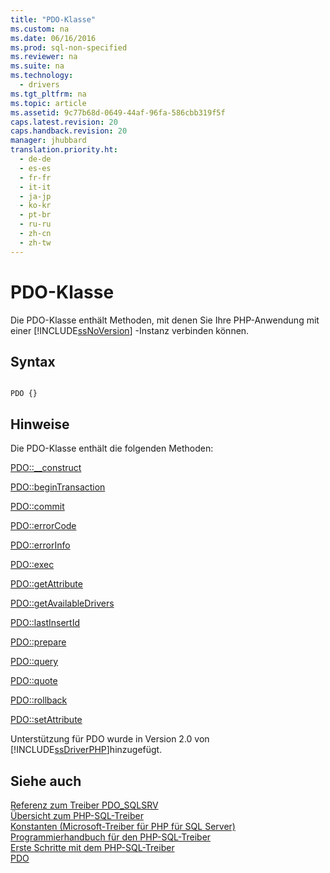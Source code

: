 ```yaml
---
title: "PDO-Klasse"
ms.custom: na
ms.date: 06/16/2016
ms.prod: sql-non-specified
ms.reviewer: na
ms.suite: na
ms.technology: 
  - drivers
ms.tgt_pltfrm: na
ms.topic: article
ms.assetid: 9c77b68d-0649-44af-96fa-586cbb319f5f
caps.latest.revision: 20
caps.handback.revision: 20
manager: jhubbard
translation.priority.ht: 
  - de-de
  - es-es
  - fr-fr
  - it-it
  - ja-jp
  - ko-kr
  - pt-br
  - ru-ru
  - zh-cn
  - zh-tw
---
```

# PDO-Klasse
Die PDO-Klasse enthält Methoden, mit denen Sie Ihre PHP-Anwendung mit einer [!INCLUDE[ssNoVersion](../content/includes/ssNoVersion_md.md)] -Instanz verbinden können.  
  
## Syntax  
  
```  
  
PDO {}  
```  
  
## Hinweise  
Die PDO-Klasse enthält die folgenden Methoden:  
  
[PDO::__construct](../Topic/PDO::__construct.md)  

[PDO::beginTransaction](../Topic/PDO::beginTransaction.md)  
  
[PDO::commit](../Topic/PDO::commit.md)  
  
[PDO::errorCode](../Topic/PDO::errorCode.md)  
  
[PDO::errorInfo](../Topic/PDO::errorInfo.md)  
  
[PDO::exec](../Topic/PDO::exec.md)  
  
[PDO::getAttribute](../Topic/PDO::getAttribute.md)  
  
[PDO::getAvailableDrivers](../Topic/PDO::getAvailableDrivers.md)  
  
[PDO::lastInsertId](../Topic/PDO::lastInsertId.md)  
  
[PDO::prepare](../Topic/PDO::prepare.md)  
  
[PDO::query](../Topic/PDO::query.md)  
  
[PDO::quote](../Topic/PDO::quote.md)  
  
[PDO::rollback](../Topic/PDO::rollback.md)  
  
[PDO::setAttribute](../Topic/PDO::setAttribute.md)  
  
Unterstützung für PDO wurde in Version 2.0 von [!INCLUDE[ssDriverPHP](../content/includes/ssDriverPHP_md.md)]hinzugefügt.  
  
## Siehe auch  
[Referenz zum Treiber PDO_SQLSRV](../content/PDO_SQLSRV-Driver-Reference.md)  
[Übersicht zum PHP-SQL-Treiber](../content/Overview-of-the-PHP-SQL-Driver.md)  
[Konstanten &#40;Microsoft-Treiber für PHP für SQL Server&#41;](../content/Constants--Microsoft-Drivers-for-PHP-for-SQL-Server-.md)  
[Programmierhandbuch für den PHP-SQL-Treiber](../content/Programming-Guide-for-PHP-SQL-Driver.md)  
[Erste Schritte mit dem PHP-SQL-Treiber](../content/Getting-Started-with-the-PHP-SQL-Driver.md)  
[PDO](http://go.microsoft.com/fwlink/?LinkID=187441)  
  
